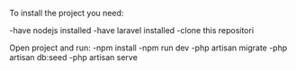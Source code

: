 To install the project you need:

-have nodejs installed
-have laravel installed
-clone this repositori

Open project and run:
-npm install
-npm run dev
-php artisan migrate
-php artisan db:seed
-php artisan serve
